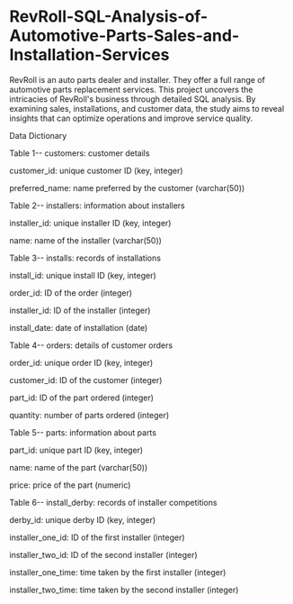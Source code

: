 # RevRoll-SQL-Analysis-of-Automotive-Parts-Sales-and-Installation-Services
RevRoll is an auto parts dealer and installer. They offer a full range of automotive parts replacement services. This project uncovers the intricacies of RevRoll's business through detailed SQL analysis. By examining sales, installations, and customer data, the study aims to reveal insights that can optimize operations and improve service quality.

Data Dictionary

Table 1-- customers: customer details

customer_id: unique customer ID (key, integer)

preferred_name: name preferred by the customer (varchar(50))

Table 2-- installers: information about installers

installer_id: unique installer ID (key, integer)

name: name of the installer (varchar(50))

Table 3-- installs: records of installations

install_id: unique install ID (key, integer)

order_id: ID of the order (integer)

installer_id: ID of the installer (integer)

install_date: date of installation (date)

Table 4-- orders: details of customer orders

order_id: unique order ID (key, integer)

customer_id: ID of the customer (integer)

part_id: ID of the part ordered (integer)

quantity: number of parts ordered (integer)

Table 5-- parts: information about parts

part_id: unique part ID (key, integer)

name: name of the part (varchar(50))

price: price of the part (numeric)

Table 6-- install_derby: records of installer competitions

derby_id: unique derby ID (key, integer)

installer_one_id: ID of the first installer (integer)

installer_two_id: ID of the second installer (integer)

installer_one_time: time taken by the first installer (integer)

installer_two_time: time taken by the second installer (integer)
